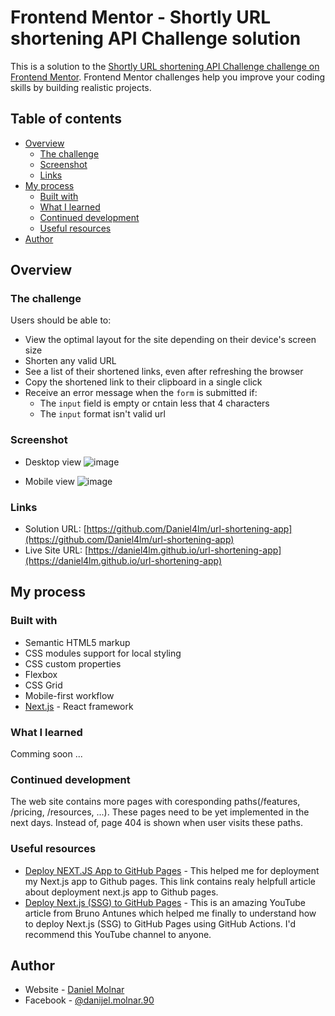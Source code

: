 # Frontend Mentor - Shortly URL shortening API Challenge solution

This is a solution to the [Shortly URL shortening API Challenge challenge on Frontend Mentor](https://www.frontendmentor.io/challenges/url-shortening-api-landing-page-2ce3ob-G). Frontend Mentor challenges help you improve your coding skills by building realistic projects. 

## Table of contents

- [Overview](#overview)
  - [The challenge](#the-challenge)
  - [Screenshot](#screenshot)
  - [Links](#links)
- [My process](#my-process)
  - [Built with](#built-with)
  - [What I learned](#what-i-learned)
  - [Continued development](#continued-development)
  - [Useful resources](#useful-resources)
- [Author](#author)

## Overview

### The challenge

Users should be able to:

- View the optimal layout for the site depending on their device's screen size
- Shorten any valid URL
- See a list of their shortened links, even after refreshing the browser
- Copy the shortened link to their clipboard in a single click
- Receive an error message when the `form` is submitted if:
  - The `input` field is empty or cntain less that 4 characters
  - The `input` format isn't valid url

### Screenshot

- Desktop view
![image](https://user-images.githubusercontent.com/1280747/135527165-71a21659-f55e-4a0a-aea3-4d73efdbc4c4.png)

- Mobile view
![image](https://user-images.githubusercontent.com/1280747/135527269-c621cb16-58d0-4759-b77c-97b13592f8ae.png)

### Links

- Solution URL: [https://github.com/Daniel4lm/url-shortening-app](https://github.com/Daniel4lm/url-shortening-app)
- Live Site URL: [https://daniel4lm.github.io/url-shortening-app](https://daniel4lm.github.io/url-shortening-app)

## My process

### Built with

- Semantic HTML5 markup
- CSS modules support for local styling
- CSS custom properties
- Flexbox
- CSS Grid
- Mobile-first workflow
- [Next.js](https://nextjs.org/) - React framework

### What I learned

Comming soon ...

### Continued development

The web site contains more pages with coresponding paths(/features, /pricing, /resources, ...). These pages need to be yet implemented in the next days. Instead of, page 404 is shown when user visits these paths. 

### Useful resources

- [Deploy NEXT.JS App to GitHub Pages](https://www.linkedin.com/pulse/deploy-nextjs-app-github-pages-federico-antu%C3%B1a/) - This helped me for deployment my Next.js app to Github pages. This link contains realy helpfull article about deployment next.js app to Github pages.
- [Deploy Next.js (SSG) to GitHub Pages](https://www.youtube.com/watch?v=yRz8D_oJMWQ&t=81s) - This is an amazing YouTube article from Bruno Antunes which helped me finally to understand how to deploy Next.js (SSG) to GitHub Pages using GitHub Actions. I'd recommend this YouTube channel to anyone.

## Author

- Website - [Daniel Molnar](https://github.com/Daniel4lm)
- Facebook - [@danijel.molnar.90](https://www.facebook.com/danijel.molnar.90/)

